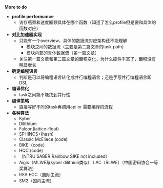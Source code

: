 **More to do**

- **profile performance**
  - 访存瓶颈和速度瓶颈具体在哪个函数（知道了怎么profile但是要和具体的函数对应）
- **对比加速器实现**
  - 只能有一个overview，具体的数据流对应架构还不能理解
    - 模块之间的数据流（主要是第二篇文章的task path）
    - 模块内部的具体数据流（第一篇文章）
  - 关注第一篇文章和第二篇文章的面积变化，为什么硬件丰富了，面积没有明显增长
- **确定编程语言**
  - 判断是可以将编程语言转化成并行编程语言；还是手写并行编程语言即DSL
- **编译优化**
  - task之间能不能找到并行性
- **编译策略**
  - 直接写好不同的task再调用api or 需要编译的流程
- **各种算法**
  - Kyber
  - Dilithium
  - Falcon(lattice-float)
  - SPHINCS+(hash)
  - Classic McEliece (code)
  - BIKE（code）
  - HQC  (code)
  - （NTRU SABER Rainbow SIKE not included）
  - Aigis（MLWE与kyber dilithiun类似） LAC（RLWE）（中国密码协会一等奖算法）
  - RSA ECC（国际主流）
  - SM2（国内主流）